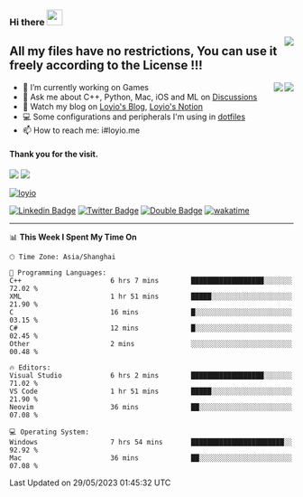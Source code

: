 <h3 align="left">Hi there <img src="https://media.giphy.com/media/hvRJCLFzcasrR4ia7z/giphy.gif" width="28"></h3>
<a align="right" href="https://github.com/loyio/loyio/blob/master/STAR/README.md"><img align="right" src="https://img.shields.io/badge/LOYIO-STAR-green" /></a>

## All my files have no restrictions, You can use it freely according to the License !!!

<a href="https://github.com/loyio#gh-light-mode-only">
     <img align="right"  src="https://loy-readme.vercel.app/api/top-langs/?username=loyio&langs_count=6&hide=css,html,jupyter%20notebook" />
</a>

<a href="https://github.com/loyio#gh-dark-mode-only">
  <img align="right"  src="https://loy-readme.vercel.app/api/top-langs/?username=loyio&langs_count=6&theme=slateorange&hide=css,html,jupyter%20notebook" />
</a>



- 🔭 I’m currently working on Games
- 💬 Ask me about C++, Python, Mac, iOS and ML on [Discussions](https://github.com/loyio/blog/discussions)
- 📔 Watch my blog on [Loyio's Blog](https://loyio.me), [Loyio's Notion](https://loyio.notion.site/loyio/Loyio-s-Dashboard-2f56bd29222a445ea9d9e8802a1ac83b)
- 💻 Some configurations and peripherals I'm using in [dotfiles](https://github.com/loyio/dotfiles)
- 📫 How to reach me: i#loyio.me


#### Thank you for the visit.
<img src="http://profile-counter.glitch.me/loyio/count.svg" />

<img src="https://loy-readme.vercel.app/api?username=loyio&show_icons=true&hide=stars&include_all_commits=true&hide_title=true&theme=slateorange" />

     

[![loyio](https://github-profile-trophy.vercel.app/?username=loyio&theme=onedark&column=4)](https://github.com/loyio)

[![Linkedin Badge](https://img.shields.io/badge/-@loyio-0077b5?style=flat-square&logo=Linkedin&logoColor=white&labelColor=0077b5&link=https://www.linkedin.com/in/loyio-hex-363172158/)](https://www.linkedin.com/in/loyio-hex-363172158/)
[![Twitter Badge](https://img.shields.io/badge/-@loyiome-1ca0f1?style=flat-square&labelColor=1ca0f1&logo=twitter&logoColor=white&link=https://twitter.com/loyiome)](https://twitter.com/loyiome)
[![Double Badge](https://img.shields.io/badge/@loyio-007722?style=flat&logo=Douban&logoColor=white)](https://www.douban.com/people/susmote)
[![wakatime](https://wakatime.com/badge/user/c0ddc104-5a20-41d1-ab9a-c4d9ea20a4d9.svg)](https://wakatime.com/@c0ddc104-5a20-41d1-ab9a-c4d9ea20a4d9)

-------
<!--START_SECTION:waka-->
📊 **This Week I Spent My Time On** 

```text
🕑︎ Time Zone: Asia/Shanghai

💬 Programming Languages: 
C++                      6 hrs 7 mins        ██████████████████░░░░░░░   72.02 % 
XML                      1 hr 51 mins        █████░░░░░░░░░░░░░░░░░░░░   21.90 % 
C                        16 mins             █░░░░░░░░░░░░░░░░░░░░░░░░   03.15 % 
C#                       12 mins             █░░░░░░░░░░░░░░░░░░░░░░░░   02.45 % 
Other                    2 mins              ░░░░░░░░░░░░░░░░░░░░░░░░░   00.48 % 

🔥 Editors: 
Visual Studio            6 hrs 2 mins        ██████████████████░░░░░░░   71.02 % 
VS Code                  1 hr 51 mins        █████░░░░░░░░░░░░░░░░░░░░   21.90 % 
Neovim                   36 mins             ██░░░░░░░░░░░░░░░░░░░░░░░   07.08 % 

💻 Operating System: 
Windows                  7 hrs 54 mins       ███████████████████████░░   92.92 % 
Mac                      36 mins             ██░░░░░░░░░░░░░░░░░░░░░░░   07.08 % 
```


 Last Updated on 29/05/2023 01:45:32 UTC
<!--END_SECTION:waka-->
